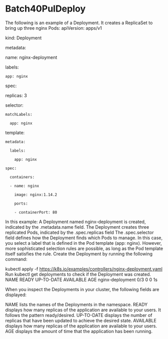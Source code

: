 # Batch40PulDeploy
The following is an example of a Deployment. It creates a ReplicaSet to bring up three nginx Pods:
apiVersion: apps/v1

kind: Deployment

metadata:

  name: nginx-deployment

  labels:

    app: nginx

spec:

  replicas: 3

  selector:

    matchLabels:

      app: nginx

  template:

    metadata:

      labels:

        app: nginx

    spec:

      containers:

      - name: nginx

        image: nginx:1.14.2

        ports:

        - containerPort: 80
In this example:
A Deployment named nginx-deployment is created, indicated by the .metadata.name field.
The Deployment creates three replicated Pods, indicated by the .spec.replicas field
The .spec.selector field defines how the Deployment finds which Pods to manage. In this case, you select a label that is defined in the Pod template (app: nginx). However, more sophisticated selection rules are possible, as long as the Pod template itself satisfies the rule.
Create the Deployment by running the following command:

kubectl apply -f https://k8s.io/examples/controllers/nginx-deployment.yaml
Run kubectl get deployments to check if the Deployment was created.
NAME               READY   UP-TO-DATE   AVAILABLE   AGE
nginx-deployment   0/3     0            0           1s

When you inspect the Deployments in your cluster, the following fields are displayed:

NAME lists the names of the Deployments in the namespace.
READY displays how many replicas of the application are available to your users. It follows the pattern ready/desired.
UP-TO-DATE displays the number of replicas that have been updated to achieve the desired state.
AVAILABLE displays how many replicas of the application are available to your users.
AGE displays the amount of time that the application has been running.
